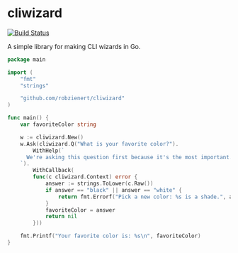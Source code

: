 # cliwizard

[![Build Status](https://travis-ci.org/robzienert/cliwizard.svg?branch=master)](https://travis-ci.org/robzienert/cliwizard)

A simple library for making CLI wizards in Go.

```go
package main

import (
	"fmt"
	"strings"

	"github.com/robzienert/cliwizard"
)

func main() {
	var favoriteColor string

	w := cliwizard.New()
	w.Ask(cliwizard.Q("What is your favorite color?").
		WithHelp(`
      We're asking this question first because it's the most important.
    `).
		WithCallback(
		func(c cliwizard.Context) error {
			answer := strings.ToLower(c.Raw())
			if answer == "black" || answer == "white" {
				return fmt.Errorf("Pick a new color: %s is a shade.", answer)
			}
			favoriteColor = answer
			return nil
		}))

	fmt.Printf("Your favorite color is: %s\n", favoriteColor)
}
```
